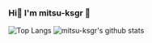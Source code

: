 ### Hi👋 I'm mitsu-ksgr 🐝

![Top Langs](https://github-readme-stats.vercel.app/api/top-langs/?username=mitsu-ksgr&hide=html)
![mitsu-ksgr's github stats](https://github-readme-stats.vercel.app/api?username=mitsu-ksgr&show_icons=true&count_private=true&line_height=40)
